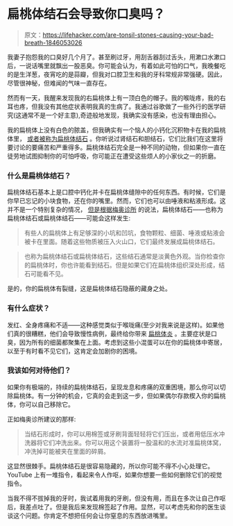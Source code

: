 # 扁桃体结石会导致你口臭吗？

> 原文：<https://lifehacker.com/are-tonsil-stones-causing-your-bad-breath-1846053026>

我妻子抱怨我的口臭好几个月了。甚至刷过牙，用刮舌器刮过舌头，用漱口水漱口后，一说话嘴里就飘出一股恶臭。你可能会认为，有着如此可怕的口气，我晚餐吃的是生洋葱，夜宵吃的是蒜瓣，但我对口腔卫生和我的牙科常规非常强硬。因此，尽管很神秘，但难闻的气味一直存在。



然而有一天，我醒来发现我的右扁桃体上有一顶白色的帽子。我的喉咙疼，我的右耳也疼，但我没有其他症状表明我真的生病了。我通过谷歌做了一些外行的医学研究(这通常不是一个好主意),奇迹般地发现，我确实没有感染，也没有理由担心。

我的扁桃体上没有白色的脓盖，但我确实有一个恼人的小钙化沉积物卡在我的扁桃体里， [或者被称为扁桃体结石](https://lifehacker.com/what-can-i-do-about-my-tonsil-stones-1844791527) 。你听说过肾结石和胆结石，它们比我们在这里将要讨论的要痛苦和严重得多。扁桃体结石完全是一种不同的动物，但如果你一直在徒劳地试图抑制你的可怕呼吸，你可能正在遭受这些烦人的小家伙之一的折磨。

### 什么是扁桃体结石？

扁桃体结石基本上是口腔中钙化并卡在扁桃体缝隙中的任何东西。有时候，它们是你早已忘记的小块食物，还在你的嘴里。然而，它们也可以由唾液和粘液形成。这并不是一个特别复杂的情况， [但是根据梅奥诊所](https://newsnetwork.mayoclinic.org/discussion/tuesday-q-and-a-self-care-steps-may-help-prevent-tonsil-stones-from-returning/) 的说法，扁桃体结石——也称为扁桃体结石或扁桃体结石——可能会这样发生:

> 有些人的扁桃体上有足够深的小坑和凹坑，食物颗粒、细菌、唾液或粘液会被卡在里面。随着这些物质被压入火山口，它们最终发展成扁桃体结石。

> 也称为扁桃体结石或扁桃体结石，这些结石通常是淡黄色外观。当你检查你的扁桃体时，你也许能看到结石。但是如果它们在扁桃体组织深处形成，结石可能看不见。

是的，你的扁桃体有裂缝，这是扁桃体结石隐蔽的藏身之处。

### 有什么症状？

发红、全身疼痛和不适——这种感觉类似于喉咙痛(至少对我来说是这样)。如果他们真的很糟糕，他们会导致慢性病例，最终给你带来 [扁桃体炎](https://www.mayoclinic.org/diseases-conditions/tonsillitis/symptoms-causes/syc-20378479#:~:text=Tonsillitis%20is%20inflammation%20of%20the,the%20sides%20of%20the%20neck.) 。主要症状是口臭，因为所有的细菌都聚集在上面。考虑到这些小混蛋可以在你的扁桃体中寄居，以至于有时看不见它们，这肯定会加剧你的困境。

### 我该如何对待他们？

如果你有极端的，持续的扁桃体结石，呈现龙息和疼痛的双重困境，那么你可以切除扁桃体。有一分钟的机会，它真的会走到这一步，但如果偶尔存款楔入你的扁桃体，你可以自己移除它。

正如梅奥诊所建议的那样:

> 当结石形成时，你可以用棉签或牙刷背面轻轻将它们压出，或者用低压水冲洗器将它们冲洗出来。你可以用这个装置将一股温和的水流对准扁桃体窝，冲洗掉可能被夹在里面的碎屑。

这显然很棘手。扁桃体结石是很容易隐藏的，所以你可能不得不小心处理它。YouTube 上有一堆指令，看起来令人作呕，如果你想要一些如何删除它们的视觉指令。

当我不得不拔掉我的牙时，我试着用我的牙刷，但没有用，而且在多次让自己作呕后，我差点吐了。但是我后来发现棉签起了作用。显然，可以考虑先和你的医生谈谈这个问题。你肯定不想把任何会让你窒息的东西放进嘴里。